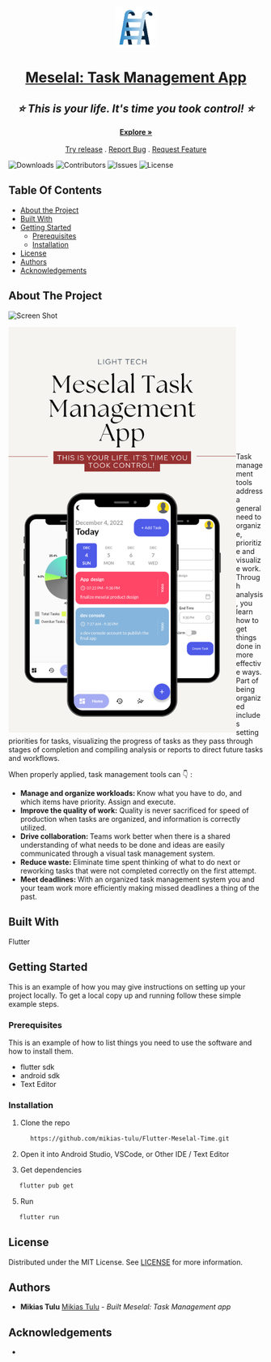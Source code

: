 <br/>
<p align="center">
  <a href="https://github.com/Mikias-tulu/flutter-meselal-time">
    <img src="https://raw.githubusercontent.com/mikias-tulu/Flutter-Meselal-Time/master/assets/images/launchericon.png" alt="Logo" width="80" height="80">
  </a>
<h1 align="center" style="border-bottom: none">
    <b>
        <a href="https://github.com/Mikias-tulu/flutter-meselal-time">Meselal: Task Management App</a><br>
    </b></h1>
    <h2 align="center" style="border-bottom: none"><i>⭐️  This is your life. It's time you took control!  ⭐️ </i>
</h2>
</p> 
<p align="center">
    <a href="https://github.com/Mikias-tulu/flutter-meselal-time"><strong>Explore »</strong></a>
    <br/>
    <br/>
    <a href="[https://github.com/Mikias-tulu/flutter-meselal-time](https://github.com/mikias-tulu/Flutter-Meselal-Time/releases/download/v0.0.1)">Try release</a>
    .
    <a href="https://github.com/Mikias-tulu/flutter-meselal-time/issues">Report Bug</a>
    .
    <a href="https://github.com/Mikias-tulu/flutter-meselal-time/issues">Request Feature</a>
  </p>
</p>
<p align="center">

![Downloads](https://img.shields.io/github/downloads/Mikias-tulu/flutter-meselal-time/total) ![Contributors](https://img.shields.io/github/contributors/Mikias-tulu/flutter-meselal-time?color=dark-green) ![Issues](https://img.shields.io/github/issues/Mikias-tulu/flutter-meselal-time) ![License](https://img.shields.io/github/license/Mikias-tulu/flutter-meselal-time) 

</p>


## Table Of Contents

* [About the Project](#about-the-project)
* [Built With](#built-with)
* [Getting Started](#getting-started)
  * [Prerequisites](#prerequisites)
  * [Installation](#installation)
* [License](#license)
* [Authors](#authors)
* [Acknowledgements](#acknowledgements)

## About The Project

![Screen Shot]()
<p align="center">
<a href="url"><img src="https://raw.githubusercontent.com/mikias-tulu/Flutter-Meselal-Time/master/Meselal.png" align="left" height="800"></a> <br>
</br>
</p>

<br /><br /> <br /><br /> <br /><br /> <br /><br /> <br /><br /> 

## 


Task management tools address a general need to organize, prioritize and visualize work. Through analysis, you learn how to get things done in more effective ways. Part of being organized includes setting priorities for tasks, visualizing the progress of tasks as they pass through stages of completion and compiling analysis or reports to direct future tasks and workflows.

When properly applied, task management tools can :point_down: :

 * <b>Manage and organize workloads: </b> Know what you have to do, and which items have priority. Assign and execute.
 * <b>Improve the quality of work:</b> Quality is never sacrificed for speed of production when tasks are organized, and information is correctly utilized.
 * <b>Drive collaboration: </b>Teams work better when there is a shared understanding of what needs to be done and ideas are easily communicated through a visual task management system.
 * <b>Reduce waste: </b>Eliminate time spent thinking of what to do next or reworking tasks that were not completed correctly on the first attempt.
 * <b>Meet deadlines: </b>With an organized task management system you and your team work more efficiently making missed deadlines a thing of the past.


## Built With

Flutter 

## Getting Started

This is an example of how you may give instructions on setting up your project locally.
To get a local copy up and running follow these simple example steps.

### Prerequisites

This is an example of how to list things you need to use the software and how to install them.

* flutter sdk
* android sdk
* Text Editor

### Installation

1. Clone the repo

```sh
      https://github.com/mikias-tulu/Flutter-Meselal-Time.git
```

2.  Open it into Android Studio, VSCode, or Other IDE / Text Editor

4. Get dependencies 

```bash
   flutter pub get
```
5. Run

```sh
   flutter run
```


## License

Distributed under the MIT License. See [LICENSE](https://github.com/Mikias-tulu/flutter-meselal-time/blob/main/LICENSE.md) for more information.

## Authors

* **Mikias Tulu**  [Mikias Tulu](https://github.com/mikias-tulu) - *Built Meselal: Task Management app*

## Acknowledgements

* []()

